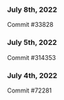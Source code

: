 ### July 8th, 2022

Commit #33828

### July 5th, 2022

Commit #314353


### July 4th, 2022

Commit #72281
